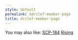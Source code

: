 ```yaml
---
style: default
permalink: Xdrclef-member-page
title: drclef-member-page
---
```

You may also like:
[SCP-184](http://scp-wiki.net/scp-184)
[Rising](http://scp-wiki.net/rising)